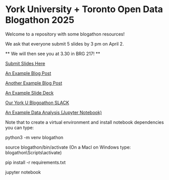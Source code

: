 # York University + Toronto Open Data Blogathon 2025

Welcome to a repository with some blogathon resources!

We ask that everyone submit 5 slides by 3 pm on April 2.

** We will then see you at 3.30 in BRG 217! **

[Submit Slides Here](https://forms.office.com/r/q0pBEfqyCJ)


[An Example Blog Post](https://www.eecs.yorku.ca/~sallin/blog/)

[Another Example Blog Post](https://open.toronto.ca/how-the-city-is-winning-the-war-against-lead-contamination-in-drinking-water/)

[An Example Slide Deck](https://github.com/sonyaallin/blogathon/blob/main/Example-Presentation.pdf)

[Our York U Blogoathon SLACK](https://join.slack.com/t/yorkuniversit-tha4847/shared_invite/zt-32kpe5g2c-t5ect4jGrxyOVKubBDXWKg)

[An Example Data Analysis (Jupyter Notebook)](https://github.com/sonyaallin/blogathon/blob/main/rentsafe.ipynb)

Note that to create a virtual environment and install notebook dependencies you can type:

python3 -m venv blogathon

source blogathon/bin/activate (On a Macl on Windows type: blogathon\Scripts\activate)

pip install -r requirements.txt

jupyter notebook

